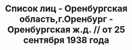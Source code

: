 ---
title: Список лиц - Оренбургская область,г.Оренбург - Оренбургская ж.д. // от 25 сентября
  1938 года
description: РГАСПИ, ф.17, т.11, оп.171, дело 419, лист 199
images:
- /disk/pictures/v11/17-171-419-199.jpg
- /disk/pictures/v11/17-171-419-200.jpg
- /disk/pictures/v11/17-171-419-201.jpg
- /disk/pictures/v11/17-171-419-202.jpg
- /disk/pictures/v11/17-171-419-203.jpg
- /disk/pictures/v11/17-171-419-204.jpg
---